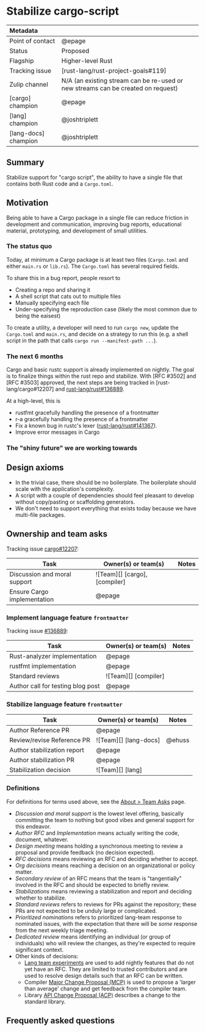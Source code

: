 # Stabilize cargo-script

| Metadata         |                                                                                  |
| :--------------- | -------------------------------------------------------------------------------- |
| Point of contact | @epage                                                                           |
| Status           | Proposed                                                                         |
| Flagship         | Higher-level Rust                                                                |
| Tracking issue   | [rust-lang/rust-project-goals#119]                                               |
| Zulip channel    | N/A (an existing stream can be re-used or new streams can be created on request) |
| [cargo] champion | @epage |
| [lang] champion | @joshtriplett |
| [lang-docs] champion | @joshtriplett |

## Summary

Stabilize support for "cargo script", the ability to have a single file that contains both Rust code and a `Cargo.toml`.

## Motivation

Being able to have a Cargo package in a single file can reduce friction in development and communication,
improving bug reports, educational material, prototyping, and development of small utilities.

### The status quo

Today, at minimum a Cargo package is at least two files (`Cargo.toml` and either `main.rs` or `lib.rs`).
The `Cargo.toml` has several required fields.

To share this in a bug report, people resort to
- Creating a repo and sharing it
- A shell script that cats out to multiple files
- Manually specifying each file
- Under-specifying the reproduction case (likely the most common due to being the eaisest)

To create a utility, a developer will need to run `cargo new`, update the
`Cargo.toml` and `main.rs`, and decide on a strategy to run this (e.g. a shell
script in the path that calls `cargo run --manifest-path ...`).

### The next 6 months

Cargo and basic rustc support is already implemented on nightly.
The goal is to finalize things within the rust repo and stabilize.
With [RFC #3502] and [RFC #3503] approved, the next steps are being tracked in [rust-lang/cargo#12207] and [rust-lang/rust#136889](https://github.com/rust-lang/rust/issues/136889).

At a high-level, this is
- rustfmt gracefully handling the presence of a frontmatter
- r-a gracefully handling the presence of a frontmatter
- Fix a known bug in rustc's lexer ([rust-lang/rust#141367](https://github.com/rust-lang/rust/issues/141367)).
- Improve error messages in Cargo

### The "shiny future" we are working towards

## Design axioms

- In the trivial case, there should be no boilerplate.  The boilerplate should scale with the application's complexity.
- A script with a couple of dependencies should feel pleasant to develop without copy/pasting or scaffolding generators.
- We don't need to support everything that exists today because we have multi-file packages.

## Ownership and team asks

Tracking issue [cargo#12207](https://github.com/rust-lang/cargo/issues/12207):

| Task                         | Owner(s) or team(s)           | Notes |
| ---------------------------- | ----------------------------- | ----- |
| Discussion and moral support | ![Team][] [cargo], [compiler] |       |
| Ensure Cargo implementation  | @epage                        |       |

### Implement language feature `frontmatter`

Tracking issue [#136889](https://github.com/rust-lang/rust/issues/136889):

| Task                              | Owner(s) or team(s)  | Notes         |
| --------------------------------- | -------------------- | ------------- |
| Rust-analyzer implementation      | @epage               |               |
| rustfmt implementation            | @epage               |               |
| Standard reviews                  | ![Team][] [compiler] |               |
| Author call for testing blog post | @epage               |               |

### Stabilize language feature `frontmatter`

| Task                        | Owner(s) or team(s)   | Notes         |
| --------------------------- | --------------------- | ------------- |
| Author Reference PR         | @epage                |               |
| Review/revise Reference PR  | ![Team][] [lang-docs] | @ehuss        |
| Author stabilization report | @epage                |               |
| Author stabilization PR     | @epage                |               |
| Stabilization decision      | ![Team][] [lang]      |               |

### Definitions

For definitions for terms used above, see the [About > Team Asks](https://rust-lang.github.io/rust-project-goals/about/team_asks.html) page.

* *Discussion and moral support* is the lowest level offering, basically committing the team to nothing but good vibes and general support for this endeavor.
* *Author RFC* and *Implementation* means actually writing the code, document, whatever.
* *Design meeting* means holding a synchronous meeting to review a proposal and provide feedback (no decision expected).
* *RFC decisions* means reviewing an RFC and deciding whether to accept.
* *Org decisions* means reaching a decision on an organizational or policy matter.
* *Secondary review* of an RFC means that the team is "tangentially" involved in the RFC and should be expected to briefly review.
* *Stabilizations* means reviewing a stabilization and report and deciding whether to stabilize.
* *Standard reviews* refers to reviews for PRs against the repository; these PRs are not expected to be unduly large or complicated.
* *Prioritized nominations* refers to prioritized lang-team response to nominated issues, with the expectation that there will be *some* response from the next weekly triage meeting.
* *Dedicated review* means identifying an individual (or group of individuals) who will review the changes, as they're expected to require significant context.
* Other kinds of decisions:
    * [Lang team experiments](https://lang-team.rust-lang.org/how_to/experiment.html) are used to add nightly features that do not yet have an RFC. They are limited to trusted contributors and are used to resolve design details such that an RFC can be written.
    * Compiler [Major Change Proposal (MCP)](https://forge.rust-lang.org/compiler/mcp.html) is used to propose a 'larger than average' change and get feedback from the compiler team.
    * Library [API Change Proposal (ACP)](https://std-dev-guide.rust-lang.org/development/feature-lifecycle.html) describes a change to the standard library.

## Frequently asked questions
